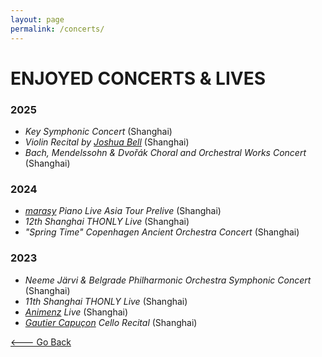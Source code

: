 ```yaml
---
layout: page
permalink: /concerts/
---
```


# ENJOYED CONCERTS & LIVES

### 2025

<!-- - [UPCOMING] *Poppin'Party Global LIVE 2025 "Shiny High-Five!!"* (Shanghai) -->
<!-- - [UPCOMING] *<u>Wang Jian</u> Plays Bach's Cello Suites* (Shanghai) -->
- *Key Symphonic Concert* (Shanghai)
- *Violin Recital by <u>Joshua Bell</u>* (Shanghai)
- *Bach, Mendelssohn & Dvořák Choral and Orchestral Works Concert* (Shanghai)

### 2024

- *<u>marasy</u> Piano Live Asia Tour Prelive* (Shanghai)
- *12th Shanghai THONLY Live* (Shanghai)
- *"Spring Time" Copenhagen Ancient Orchestra Concert* (Shanghai)

### 2023

- *Neeme Järvi & Belgrade Philharmonic Orchestra Symphonic Concert* (Shanghai)
- *11th Shanghai THONLY Live* (Shanghai)
- *<u>Animenz</u> Live* (Shanghai)
- *<u>Gautier Capuçon</u> Cello Recital* (Shanghai)

[<--- Go Back](../)